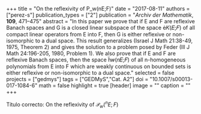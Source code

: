 +++
title = "On the reflexivity of P_w(nE;F)"
date = "2017-08-11"
authors = ["perez-s"]
publication_types = ["2"]
publication = "*Archiv der Mathematik*, **109**, 471–475"
abstract = "In this paper we prove that if E and F are reflexive Banach spaces and G is a closed linear subspace of the space 𝐾(𝐸;𝐹) of all compact linear operators from E into F, then G is either reflexive or non-isomorphic to a dual space. This result generalizes (Israel J Math 21:38-49, 1975, Theorem 2) and gives the solution to a problem posed by Feder (Ill J Math 24:196-205, 1980, Problem 1). We also prove that if E and F are reflexive Banach spaces, then the space 𝑤(𝑛𝐸;𝐹) of all n-homogeneous polynomials from E into F which are weakly continuous on bounded sets is either reflexive or non-isomorphic to a dual space."
selected = false
projects = ["gedmys"]
tags = ["GEDMyS","Cat. A2"]
doi = "10.1007/s00013-017-1084-6"
math = false
highlight = true
[header]
image = ""
caption = ""
+++

Título correcto: On the reflexivity of $\mathcal{P}_{w}(^{n}E;F)$
